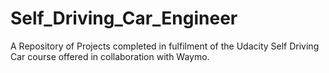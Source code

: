 # Self_Driving_Car_Engineer
A Repository of Projects completed in fulfilment of the Udacity Self Driving Car course offered in collaboration with Waymo.
